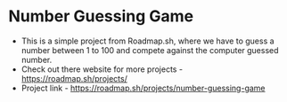 # Number Guessing Game

- This is a simple project from Roadmap.sh, where we have to guess a number between 1 to 100 and compete against the computer guessed number.
- Check out there website for more projects - https://roadmap.sh/projects/
- Project link - https://roadmap.sh/projects/number-guessing-game
